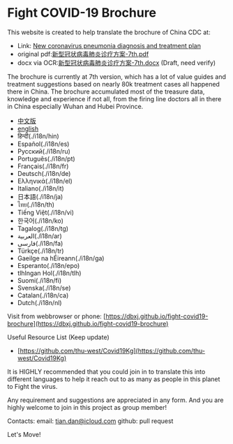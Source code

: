 Fight COVID-19 Brochure
==============

This website is created to help translate the brochure of China CDC at:

- Link: [New coronavirus pneumonia diagnosis and treatment plan](http://www.nhc.gov.cn/yzygj/s7653p/202003/46c9294a7dfe4cef80dc7f5912eb1989.shtml)
- original pdf:[新型冠状病毒肺炎诊疗方案-7th.pdf](./original/新型冠状病毒肺炎诊疗方案-7th.pdf) 
- docx via OCR:[新型冠状病毒肺炎诊疗方案-7th.docx](./original/新型冠状病毒肺炎诊疗方案-7th.docx) (Draft, need verify)

The brochure is currently at 7th version,  which has a lot of value guides and treatment suggestions based on nearly 80k treatment cases all happened there in China. The brochure accumulated most of the treasure data, knowledge and experience if not all, from the firing line doctors all in there in China especially Wuhan and Hubei Province.

* [中文版](./i18n/zh)
* [english](./i18n/en)
* हिन्दी(./i18n/hin)
* Español(./i18n/es)
* Русский(./i18n/ru)
* Português(./i18n/pt)
* Français(./i18n/fr)
* Deutsch(./i18n/de)
* Ελληνικά(./i18n/el)
* Italiano(./i18n/it)
* 日本語(./i18n/ja)
* ไทย(./i18n/th)
* Tiếng Việt(./i18n/vi)
* 한국어(./i18n/ko)
* Tagalog(./i18n/tg)
* العربية(./i18n/ar)
* فارسی(./i18n/fa)
* Türkçe(./i18n/tr)
* Gaeilge na hÉireann(./i18n/ga)
* Esperanto(./i18n/epo)
* tlhIngan Hol(./i18n/tlh)
* Suomi(./i18n/fi)
* Svenska(./i18n/se)
* Catalan(./i18n/ca)
* Dutch(./i18n/nl)

Visit from webbrowser or phone: 
[https://dbxj.github.io/fight-covid19-brochure](https://dbxj.github.io/fight-covid19-brochure)

Useful Resource List (Keep update)
- [https://github.com/thu-west/Covid19Kg](https://github.com/thu-west/Covid19Kg)





It is HIGHLY recommended that you could join in to translate this into different languages to help it reach out to as many as people in this planet to Fight the virus.

Any requirement and suggestions are appreciated in any form. And you are highly welcome to join in this project as group member!

Contacts:
email: tian.dan@icloud.com
github: pull request

Let's Move!
